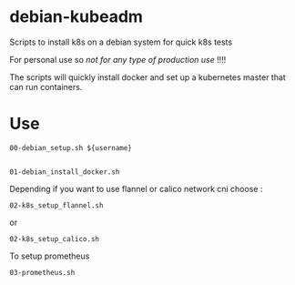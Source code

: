 # debian-kubeadm
Scripts to install k8s on a debian system for quick k8s tests

For personal use so *not for any type of production use* !!!!

The scripts will quickly install docker and set up a kubernetes master that can run containers.

# Use 

    00-debian_setup.sh ${username}


    01-debian_install_docker.sh

Depending if you want to use flannel or calico network cni choose :

    02-k8s_setup_flannel.sh

or

    02-k8s_setup_calico.sh

To setup prometheus

    03-prometheus.sh

